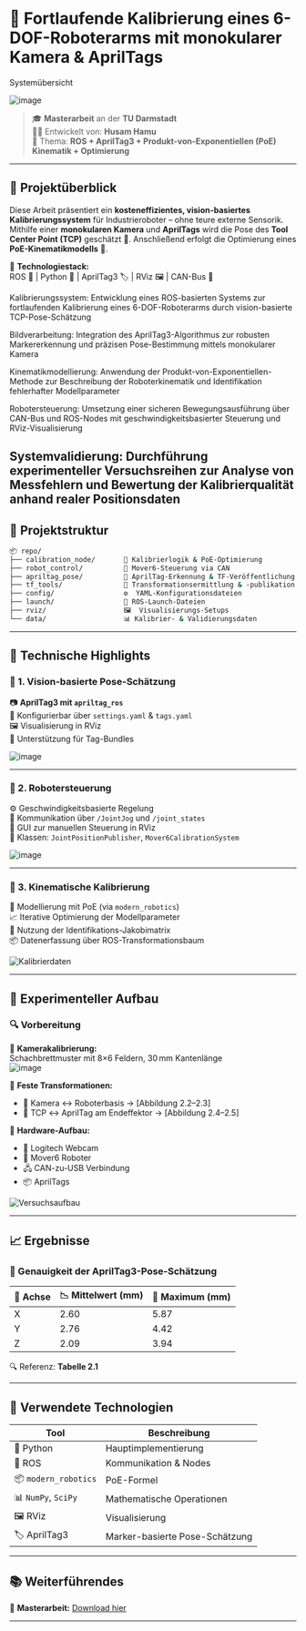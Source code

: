 
# 🤖 Fortlaufende Kalibrierung eines 6-DOF-Roboterarms mit monokularer Kamera & AprilTags

Systemübersicht

![image](https://github.com/user-attachments/assets/202765d1-5e48-43dc-9d8a-0948f2261e18)

> 🎓 **Masterarbeit** an der **TU Darmstadt**  
> 👨‍💻 Entwickelt von: **Husam Hamu**  
> 🧩 Thema: **ROS + AprilTag3 + Produkt-von-Exponentiellen (PoE) Kinematik + Optimierung**

---

## 🚀 Projektüberblick

Diese Arbeit präsentiert ein **kosteneffizientes, vision-basiertes Kalibrierungssystem** für Industrieroboter – ohne teure externe Sensorik. Mithilfe einer **monokularen Kamera** und **AprilTags** wird die Pose des **Tool Center Point (TCP)** geschätzt 📐. Anschließend erfolgt die Optimierung eines **PoE-Kinematikmodells** 🔁.

🧰 **Technologiestack:**  
ROS 🐢 | Python 🐍 | AprilTag3 🏷️ | RViz 🖼️ | CAN-Bus 🔌

Kalibrierungssystem: Entwicklung eines ROS-basierten Systems zur fortlaufenden Kalibrierung eines 6-DOF-Roboterarms durch vision-basierte TCP-Pose-Schätzung

Bildverarbeitung: Integration des AprilTag3-Algorithmus zur robusten Markererkennung und präzisen Pose-Bestimmung mittels monokularer Kamera

Kinematikmodellierung: Anwendung der Produkt-von-Exponentiellen-Methode zur Beschreibung der Roboterkinematik und Identifikation fehlerhafter Modellparameter

Robotersteuerung: Umsetzung einer sicheren Bewegungsausführung über CAN-Bus und ROS-Nodes mit geschwindigkeitsbasierter Steuerung und RViz-Visualisierung

Systemvalidierung: Durchführung experimenteller Versuchsreihen zur Analyse von Messfehlern und Bewertung der Kalibrierqualität anhand realer Positionsdaten
---

## 📁 Projektstruktur

```bash
📦 repo/
├── calibration_node/       🧠 Kalibrierlogik & PoE-Optimierung
├── robot_control/          🤖 Mover6-Steuerung via CAN
├── apriltag_pose/          🎯 AprilTag-Erkennung & TF-Veröffentlichung
├── tf_tools/               🔁 Transformationsermittlung & -publikation
├── config/                 ⚙️  YAML-Konfigurationsdateien
├── launch/                 🚀 ROS-Launch-Dateien
├── rviz/                   🖼️  Visualisierungs-Setups
└── data/                   📊 Kalibrier- & Validierungsdaten
```

---

## 🧠 Technische Highlights

### 🧩 1. Vision-basierte Pose-Schätzung

📷 **AprilTag3 mit `apriltag_ros`**  
🔧 Konfigurierbar über `settings.yaml` & `tags.yaml`  
🖼️ Visualisierung in RViz  
📌 Unterstützung für Tag-Bundles

![image](https://github.com/user-attachments/assets/8c634882-e1ee-4fa0-ac0b-da92b7a163ef)


---

### 🦿 2. Robotersteuerung

⚙️ Geschwindigkeitsbasierte Regelung  
🔁 Kommunikation über `/JointJog` und `/joint_states`  
🧪 GUI zur manuellen Steuerung in RViz  
🧱 Klassen: `JointPositionPublisher`, `Mover6CalibrationSystem`

![image](https://github.com/user-attachments/assets/ff30c79d-0de1-4c84-9dbd-ebfb80968542)


---

### 🔧 3. Kinematische Kalibrierung

📌 Modellierung mit PoE (via `modern_robotics`)  
📈 Iterative Optimierung der Modellparameter  
🧮 Nutzung der Identifikations-Jakobimatrix  
📦 Datenerfassung über ROS-Transformationsbaum

![Kalibrierdaten](figures/abbildung_1_6.png)

---

## 🧪 Experimenteller Aufbau

### 🔍 Vorbereitung

🧭 **Kamerakalibrierung:**  
Schachbrettmuster mit 8×6 Feldern, 30 mm Kantenlänge  
![image](https://github.com/user-attachments/assets/ebb77308-d259-4f17-9060-4e94143d6e5e)


🔁 **Feste Transformationen:**  
- 📍 Kamera ↔ Roboterbasis → [Abbildung 2.2–2.3]  
- 🤝 TCP ↔ AprilTag am Endeffektor → [Abbildung 2.4–2.5]

🧰 **Hardware-Aufbau:**

- 🎥 Logitech Webcam  
- 🦾 Mover6 Roboter  
- 🖧 CAN-zu-USB Verbindung  
- 📦 AprilTags

![Versuchsaufbau](figures/abbildung_2_7.png)

---

## 📈 Ergebnisse

### 📐 Genauigkeit der AprilTag3-Pose-Schätzung

| 📏 Achse | 📉 Mittelwert (mm) | 🚨 Maximum (mm) |
|---------|--------------------|-----------------|
| X       | 2.60               | 5.87            |
| Y       | 2.76               | 4.42            |
| Z       | 2.09               | 3.94            |

🔍 Referenz: **Tabelle 2.1**

---

## 🧰 Verwendete Technologien

| Tool | Beschreibung |
|------|--------------|
| 🐍 Python | Hauptimplementierung |
| 🐢 ROS | Kommunikation & Nodes |
| 📦 `modern_robotics` | PoE-Formel |
| 📊 `NumPy`, `SciPy` | Mathematische Operationen |
| 🖼️ RViz | Visualisierung |
| 🏷️ AprilTag3 | Marker-basierte Pose-Schätzung |


---

## 📚 Weiterführendes

📄 **Masterarbeit:** [Download hier](link_zur_pdf)  

---
